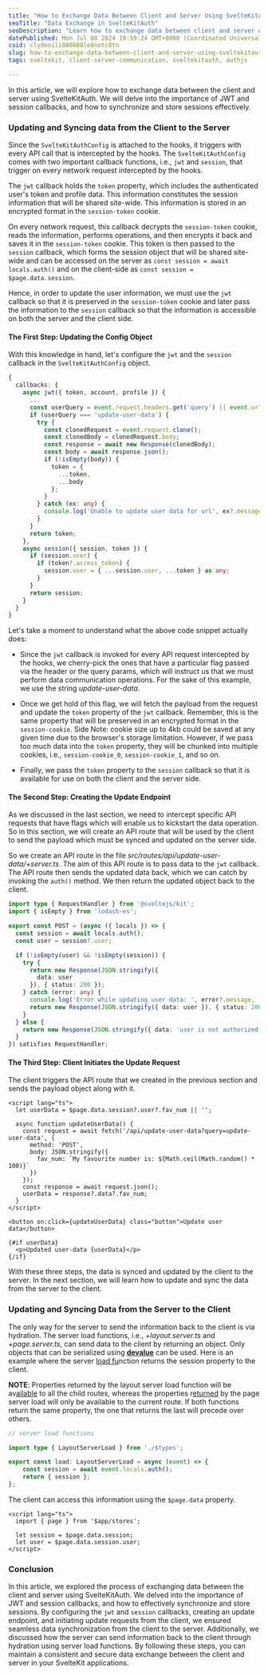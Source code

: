 ```yaml
---
title: "How to Exchange Data Between Client and Server Using SvelteKitAuth"
seoTitle: "Data Exchange in SvelteKitAuth"
seoDescription: "Learn how to exchange data between client and server using SvelteKitAuth with JWT and session callbacks for seamless and secure synchronization"
datePublished: Mon Jul 08 2024 19:59:24 GMT+0000 (Coordinated Universal Time)
cuid: clydeoili000608le8notc8tn
slug: how-to-exchange-data-between-client-and-server-using-sveltekitauth
tags: sveltekit, client-server-communication, sveltekitauth, authjs

---
```


In this article, we will explore how to exchange data between the client and server using SvelteKitAuth. We will delve into the importance of JWT and session callbacks, and how to synchronize and store sessions effectively.

### Updating and Syncing data from the Client to the Server

Since the `SvelteKitAuthConfig` is attached to the hooks, it triggers with every API call that is intercepted by the hooks. The `SvelteKitAuthConfig` comes with two important callback functions, i.e., `jwt` and `session`, that trigger on every network request intercepted by the hooks.

The `jwt` callback holds the `token` property, which includes the authenticated user's token and profile data. This information constitutes the session information that will be shared site-wide. This information is stored in an encrypted format in the `session-token` cookie.

On every network request, this callback decrypts the `session-token` cookie, reads the information, performs operations, and then encrypts it back and saves it in the `session-token` cookie. This token is then passed to the `session` callback, which forms the session object that will be shared site-wide and can be accessed on the server as `const session = await locals.auth()` and on the client-side as `const session = $page.data.session`.

Hence, in order to update the user information, we must use the `jwt` callback so that it is preserved in the `session-token` cookie and later pass the information to the `session` callback so that the information is accessible on both the server and the client side.

#### **The First Step: Updating the Config Object**

With this knowledge in hand, let's configure the `jwt` and the `session` callback in the `SvelteKitAuthConfig` object.

```typescript
{
  callbacks: {
    async jwt({ token, account, profile }) {
      ...
      const userQuery = event.request.headers.get('query') || event.url.searchParams.get('query');
      if (userQuery === 'update-user-data') {
        try {
          const clonedRequest = event.request.clone();
          const clonedBody = clonedRequest.body;
          const response = await new Response(clonedBody);
          const body = await response.json();
          if (!isEmpty(body)) {
            token = {
              ...token,
              ...body
            };
          }
        } catch (ex: any) {
          console.log('Unable to update user data for url', ex?.message);
        }
      }
      return token;
    },
    async session({ session, token }) {
      if (session.user) {
        if (token?.access_token) {
          session.user = { ...session.user, ...token } as any;
        }
      }
      return session;
    }
  }
}
```

Let's take a moment to understand what the above code snippet actually does:

* Since the `jwt` callback is invoked for every API request intercepted by the hooks, we cherry-pick the ones that have a particular flag passed via the header or the query params, which will instruct us that we must perform data communication operations. For the sake of this example, we use the string *update-user-data*.
    
* Once we get hold of this flag, we will fetch the payload from the request and update the `token` property of the `jwt` callback. Remember, this is the same property that will be preserved in an encrypted format in the `session-cookie`. Side Note: cookie size up to 4kb could be saved at any given time due to the browser's storage limitation. However, if we pass too much data into the `token` property, they will be chunked into multiple cookies, i.e., `session-cookie_0`, `session-cookie_1`, and so on.
    
* Finally, we pass the `token` property to the `session` callback so that it is available for use on both the client and the server side.
    

#### **The Second Step: Creating the Update Endpoint**

As we discussed in the last section, we need to intercept specific API requests that have flags which will enable us to kickstart the data operation. So in this section, we will create an API route that will be used by the client to send the payload which must be synced and updated on the server side.

So we create an API route in the file *src/routes/api/update-user-data/+server.ts*. The aim of this API route is to pass data to the `jwt` callback. The API route then sends the updated data back, which we can catch by invoking the `auth()` method. We then return the updated object back to the client.

```typescript
import type { RequestHandler } from '@sveltejs/kit';
import { isEmpty } from 'lodash-es';

export const POST = (async ({ locals }) => {
  const session = await locals.auth();
  const user = session?.user;

  if (!isEmpty(user) && !isEmpty(session)) {
    try {
      return new Response(JSON.stringify({
        data: user
      }), { status: 200 });
    } catch (error: any) {
      console.log('Error while updating user data: ', error?.message, '. Sending existing data');
      return new Response(JSON.stringify({ data: user }), { status: 200 });
    }
  } else {
    return new Response(JSON.stringify({ data: 'user is not authorized to update data' }), { status: 401 });
  }
}) satisfies RequestHandler;
```

#### **The Third Step: Client Initiates the Update Request**

The client triggers the API route that we created in the previous section and sends the payload object along with it.

```svelte
<script lang="ts">
  let userData = $page.data.session?.user?.fav_num || '';

  async function updateUserData() {
    const request = await fetch('/api/update-user-data?query=update-user-data', {
      method: 'POST',
      body: JSON.stringify({
        fav_num: `My favourite number is: ${Math.ceil(Math.random() * 100)}`
      })
    });
    const response = await request.json();
    userData = response?.data?.fav_num;
  }
</script>

<button on:click={updateUserData} class="button">Update user data</button>

{#if userData}
  <p>Updated user-data {userData}</p>
{/if}
```

With these three steps, the data is synced and updated by the client to the server. In the next section, we will learn how to update and sync the data from the server to the client.

### **Updating and Syncing Data from the Server to the Client**

The only way for the server to send the information back to the client is via hydration. The server load functions, i.e., *+layout.server.ts* and *+page.server.ts*, can send data to the client by returning an object. Only objects that can be serialized using [**devalue**](https://github.com/rich-harris/devalue) can be used. Here is an example where the server [load fu](https://github.com/rich-harris/devalue)nction returns the session property to the client.

**NOTE**: Properties returned by the layout server load function will be av[ailable](https://github.com/rich-harris/devalue) to all the child routes, whereas the properties r[eturned](https://github.com/rich-harris/devalue) by the page server load will only be available to the current route. If both functions return the same property, the one that returns the last will precede over others.

```typescript
// server load functions

import type { LayoutServerLoad } from './$types';

export const load: LayoutServerLoad = async (event) => {
	const session = await event.locals.auth();
	return { session };
};
```

The client can access this information using the `$page.data` property.

```svelte
<script lang="ts">
  import { page } from '$app/stores';

  let session = $page.data.session;
  let user = $page.data.session.user;
</script>
```

### Conclusion

In this article, we explored the process of exchanging data between the client and server using SvelteKitAuth. We delved into the importance of JWT and session callbacks, and how to effectively synchronize and store sessions. By configuring the `jwt` and `session` callbacks, creating an update endpoint, and initiating update requests from the client, we ensured seamless data synchronization from the client to the server. Additionally, we discussed how the server can send information back to the client through hydration using server load functions. By following these steps, you can maintain a consistent and secure data exchange between the client and server in your SvelteKit applications.